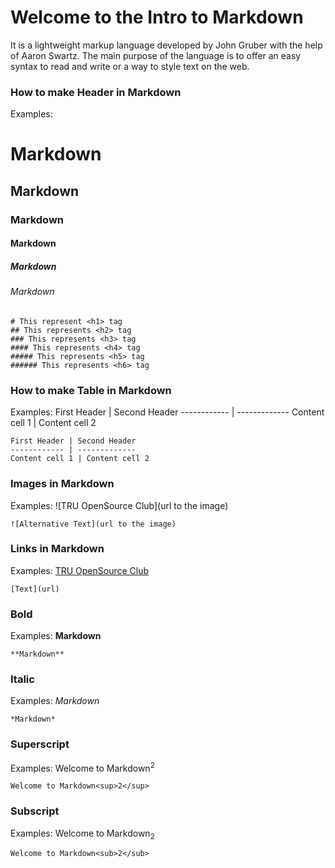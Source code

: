 # Welcome to the Intro to Markdown

It is a lightweight markup language developed by John Gruber with the help of Aaron Swartz. The main purpose of the language is to offer an easy syntax to read and write or a way to style text on the web.

### How to make Header in Markdown

Examples: 
# Markdown
## Markdown
### Markdown
#### Markdown
##### Markdown
###### Markdown
```
# This represent <h1> tag
## This represents <h2> tag
### This represents <h3> tag
#### This represents <h4> tag
##### This represents <h5> tag
###### This represents <h6> tag
```


### How to make Table in Markdown

Examples:
First Header | Second Header
------------ | -------------
Content cell 1 | Content cell 2
```
First Header | Second Header
------------ | -------------
Content cell 1 | Content cell 2

```
### Images in Markdown

Examples:
![TRU OpenSource Club](url to the image)
```
![Alternative Text](url to the image)
```

### Links in Markdown

Examples:
[TRU OpenSource Club](https://trusu.ca/club/open-source-club/)
```
[Text](url)
```

### Bold 

Examples:
**Markdown**
```
**Markdown**
```


### Italic

Examples:
*Markdown* 
```
*Markdown* 
```


### Superscript

Examples:
Welcome to Markdown<sup>2</sup>
```
Welcome to Markdown<sup>2</sup>
```

### Subscript
Examples:
Welcome to Markdown<sub>2</sub>
```
Welcome to Markdown<sub>2</sub>
```



